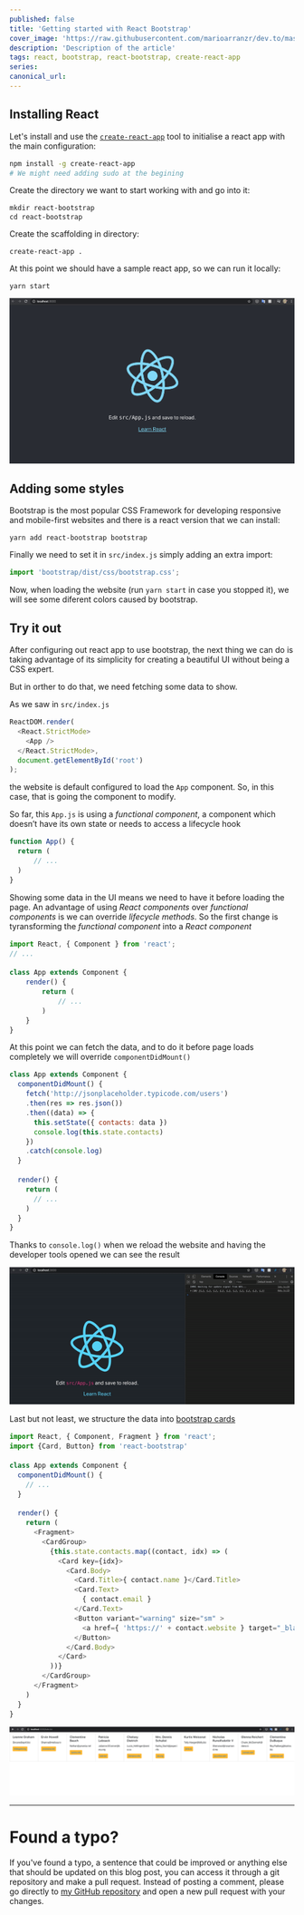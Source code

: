 ```yaml
---
published: false
title: 'Getting started with React Bootstrap'
cover_image: 'https://raw.githubusercontent.com/marioarranzr/dev.to/master/blog-posts/react-bootstrap/assets/react-bootstrap.png'
description: 'Description of the article'
tags: react, bootstrap, react-bootstrap, create-react-app
series:
canonical_url:
---
```


## Installing React

Let's install and use the [`create-react-app`](https://create-react-app.dev/docs/getting-started/) tool to initialise a react app with the main configuration:
```bash
npm install -g create-react-app 
# We might need adding sudo at the begining
```

Create the directory we want to start working with and go into it:
```
mkdir react-bootstrap
cd react-bootstrap
```

Create the scaffolding in directory:
```
create-react-app .
```

At this point we should have a sample react app, so we can run it locally:
```
yarn start
```

![Starting app](./assets/starting-app.png)

## Adding some styles

Bootstrap is the most popular CSS Framework for developing responsive and mobile-first websites and there is a react version that we can install:

```
yarn add react-bootstrap bootstrap
```

Finally we need to set it in `src/index.js` simply adding an extra import: 

```js
import 'bootstrap/dist/css/bootstrap.css';
```

Now, when loading the website (run `yarn start` in case you stopped it), we will see some diferent colors caused by bootstrap.

## Try it out

After configuring out react app to use bootstrap, the next thing we can do is taking advantage of its simplicity for creating a beautiful UI without being a CSS expert.

But in orther to do that, we need fetching some data to show.

As we saw in `src/index.js`
```js
ReactDOM.render(
  <React.StrictMode>
    <App />
  </React.StrictMode>,
  document.getElementById('root')
);
```

the website is default configured to load the `App` component. So, in this case, that is going the component to modify.

So far, this `App.js` is using a *functional component*, a component which doesn’t have its own state or needs to access a lifecycle hook

```js
function App() {
  return (
      // ...
  )
}
```

Showing some data in the UI means we need to have it before loading the page. An advantage of using *React components* over *functional components* is we can override *lifecycle methods*. So the first change is tyransforming the *functional component* into a *React component*

```js
import React, { Component } from 'react';
// ...

class App extends Component {
    render() {
        return (
            // ...
        )
    }
}
```

At this point we can fetch the data, and to do it before page loads completely we will override `componentDidMount()`

```js
class App extends Component {
  componentDidMount() {
    fetch('http://jsonplaceholder.typicode.com/users')
    .then(res => res.json())
    .then((data) => {
      this.setState({ contacts: data })
      console.log(this.state.contacts)
    })
    .catch(console.log)
  }
    
  render() {
    return (
      // ...
    )
  }
}
```

Thanks to `console.log()` when we reload the website and having the developer tools opened we can see the result

![Fetching data](./assets/developer-tools-array.gif)

Last but not least, we structure the data into [bootstrap cards](https://react-bootstrap.netlify.com/components/cards/#cards)

```js
import React, { Component, Fragment } from 'react';
import {Card, Button} from 'react-bootstrap'

class App extends Component {
  componentDidMount() {
    // ...
  }
    
  render() {
    return (
      <Fragment>
        <CardGroup>
          {this.state.contacts.map((contact, idx) => (
            <Card key={idx}>
              <Card.Body>
                <Card.Title>{ contact.name }</Card.Title>
                <Card.Text>
                  { contact.email }
                </Card.Text>
                <Button variant="warning" size="sm" > 
                  <a href={ 'https://' + contact.website } target="_blank" rel="noopener noreferrer">{contact.website}</a>
                </Button>
              </Card.Body>
            </Card>
          ))}
        </CardGroup>
      </Fragment>
    )
  }
}
```

![Final version](./assets/final-version.png)

---

# Found a typo?

If you've found a typo, a sentence that could be improved or anything else that should be updated on this blog post, you can access it through a git repository and make a pull request. Instead of posting a comment, please go directly to [my GitHub repository](https://github.com/marioarranzr/dev.to) and open a new pull request with your changes.
